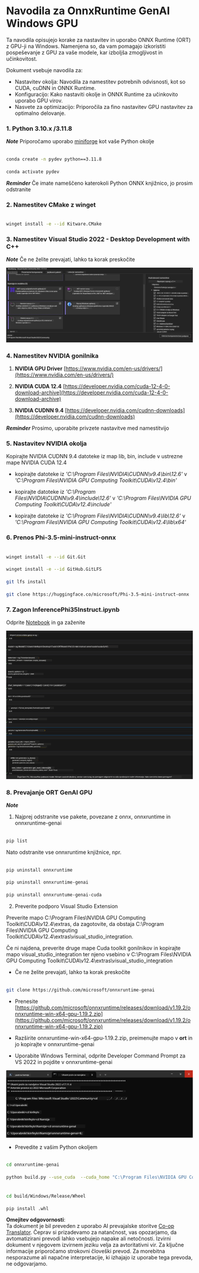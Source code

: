 <!--
CO_OP_TRANSLATOR_METADATA:
{
  "original_hash": "b066fc29c1b2129df84e027cb75119ce",
  "translation_date": "2025-07-17T02:48:13+00:00",
  "source_file": "md/02.Application/01.TextAndChat/Phi3/ORTWindowGPUGuideline.md",
  "language_code": "sl"
}
-->
# **Navodila za OnnxRuntime GenAI Windows GPU**

Ta navodila opisujejo korake za nastavitev in uporabo ONNX Runtime (ORT) z GPU-ji na Windows. Namenjena so, da vam pomagajo izkoristiti pospeševanje z GPU za vaše modele, kar izboljša zmogljivost in učinkovitost.

Dokument vsebuje navodila za:

- Nastavitev okolja: Navodila za namestitev potrebnih odvisnosti, kot so CUDA, cuDNN in ONNX Runtime.
- Konfiguracijo: Kako nastaviti okolje in ONNX Runtime za učinkovito uporabo GPU virov.
- Nasvete za optimizacijo: Priporočila za fino nastavitev GPU nastavitev za optimalno delovanje.

### **1. Python 3.10.x /3.11.8**

   ***Note*** Priporočamo uporabo [miniforge](https://github.com/conda-forge/miniforge/releases/latest/download/Miniforge3-Windows-x86_64.exe) kot vaše Python okolje

   ```bash

   conda create -n pydev python==3.11.8

   conda activate pydev

   ```

   ***Reminder*** Če imate nameščeno katerokoli Python ONNX knjižnico, jo prosim odstranite

### **2. Namestitev CMake z winget**

   ```bash

   winget install -e --id Kitware.CMake

   ```

### **3. Namestitev Visual Studio 2022 - Desktop Development with C++**

   ***Note*** Če ne želite prevajati, lahko ta korak preskočite

![CPP](../../../../../../translated_images/01.42f52a2b2aedff029e1c9beb13d2b09fcdab284ffd5fa8f3d7ac3cef5f347ad2.sl.png)

### **4. Namestitev NVIDIA gonilnika**

1. **NVIDIA GPU Driver**  [https://www.nvidia.com/en-us/drivers/](https://www.nvidia.com/en-us/drivers/)

2. **NVIDIA CUDA 12.4** [https://developer.nvidia.com/cuda-12-4-0-download-archive](https://developer.nvidia.com/cuda-12-4-0-download-archive)

3. **NVIDIA CUDNN 9.4**  [https://developer.nvidia.com/cudnn-downloads](https://developer.nvidia.com/cudnn-downloads)

***Reminder*** Prosimo, uporabite privzete nastavitve med namestitvijo

### **5. Nastavitev NVIDIA okolja**

Kopirajte NVIDIA CUDNN 9.4 datoteke iz map lib, bin, include v ustrezne mape NVIDIA CUDA 12.4

- kopirajte datoteke iz *'C:\Program Files\NVIDIA\CUDNN\v9.4\bin\12.6'* v *'C:\Program Files\NVIDIA GPU Computing Toolkit\CUDA\v12.4\bin'*

- kopirajte datoteke iz *'C:\Program Files\NVIDIA\CUDNN\v9.4\include\12.6'* v *'C:\Program Files\NVIDIA GPU Computing Toolkit\CUDA\v12.4\include'*

- kopirajte datoteke iz *'C:\Program Files\NVIDIA\CUDNN\v9.4\lib\12.6'* v *'C:\Program Files\NVIDIA GPU Computing Toolkit\CUDA\v12.4\lib\x64'*

### **6. Prenos Phi-3.5-mini-instruct-onnx**

   ```bash

   winget install -e --id Git.Git

   winget install -e --id GitHub.GitLFS

   git lfs install

   git clone https://huggingface.co/microsoft/Phi-3.5-mini-instruct-onnx

   ```

### **7. Zagon InferencePhi35Instruct.ipynb**

   Odprite [Notebook](../../../../../../code/09.UpdateSamples/Aug/ortgpu-phi35-instruct.ipynb) in ga zaženite

![RESULT](../../../../../../translated_images/02.b9b06996cf7255d5e5ee19a703c4352f4a96dd7a1068b2af227eda1f3104bfa0.sl.png)

### **8. Prevajanje ORT GenAI GPU**

   ***Note*** 
   
   1. Najprej odstranite vse pakete, povezane z onnx, onnxruntime in onnxruntime-genai

   ```bash

   pip list 
   
   ```

   Nato odstranite vse onnxruntime knjižnice, npr.

   ```bash

   pip uninstall onnxruntime

   pip uninstall onnxruntime-genai

   pip uninstall onnxruntume-genai-cuda
   
   ```

   2. Preverite podporo Visual Studio Extension

   Preverite mapo C:\Program Files\NVIDIA GPU Computing Toolkit\CUDA\v12.4\extras, da zagotovite, da obstaja C:\Program Files\NVIDIA GPU Computing Toolkit\CUDA\v12.4\extras\visual_studio_integration. 
   
   Če ni najdena, preverite druge mape Cuda toolkit gonilnikov in kopirajte mapo visual_studio_integration ter njeno vsebino v C:\Program Files\NVIDIA GPU Computing Toolkit\CUDA\v12.4\extras\visual_studio_integration

   - Če ne želite prevajati, lahko ta korak preskočite

   ```bash

   git clone https://github.com/microsoft/onnxruntime-genai

   ```

   - Prenesite [https://github.com/microsoft/onnxruntime/releases/download/v1.19.2/onnxruntime-win-x64-gpu-1.19.2.zip](https://github.com/microsoft/onnxruntime/releases/download/v1.19.2/onnxruntime-win-x64-gpu-1.19.2.zip)

   - Razširite onnxruntime-win-x64-gpu-1.19.2.zip, preimenujte mapo v **ort** in jo kopirajte v onnxruntime-genai

   - Uporabite Windows Terminal, odprite Developer Command Prompt za VS 2022 in pojdite v onnxruntime-genai

![RESULT](../../../../../../translated_images/03.b83ce473d5ff9b9b94670a1b26fdb66a05320d534cbee2762f64e52fd12ef9c9.sl.png)

   - Prevedite z vašim Python okoljem

   ```bash

   cd onnxruntime-genai

   python build.py --use_cuda  --cuda_home "C:\Program Files\NVIDIA GPU Computing Toolkit\CUDA\v12.4" --config Release
 

   cd build/Windows/Release/Wheel

   pip install .whl

   ```

**Omejitev odgovornosti**:  
Ta dokument je bil preveden z uporabo AI prevajalske storitve [Co-op Translator](https://github.com/Azure/co-op-translator). Čeprav si prizadevamo za natančnost, vas opozarjamo, da avtomatizirani prevodi lahko vsebujejo napake ali netočnosti. Izvirni dokument v njegovem izvirnem jeziku velja za avtoritativni vir. Za ključne informacije priporočamo strokovni človeški prevod. Za morebitna nesporazume ali napačne interpretacije, ki izhajajo iz uporabe tega prevoda, ne odgovarjamo.